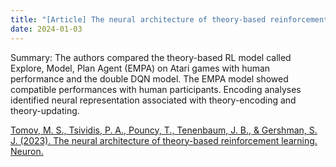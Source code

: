 ```yaml
---
title: "[Article] The neural architecture of theory-based reinforcement learning. Neuron."
date: 2024-01-03
---
```


Summary: The authors compared the theory-based RL model called Explore, Model, Plan Agent (EMPA) on Atari games with human performance and the double DQN model. The EMPA model showed compatible performances with human participants. Encoding analyses identified neural representation associated with theory-encoding and theory-updating.

[Tomov, M. S., Tsividis, P. A., Pouncy, T., Tenenbaum, J. B., & Gershman, S. J. (2023). The neural architecture of theory-based reinforcement learning. Neuron.](https://www.sciencedirect.com/science/article/pii/S0896627323000739)
